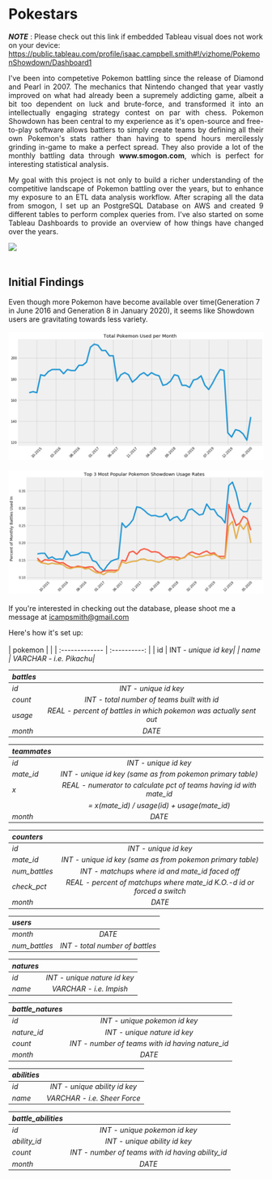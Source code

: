 # Pokestars

***NOTE*** : Please check out this link if embedded Tableau visual does not work on your device: https://public.tableau.com/profile/isaac.campbell.smith#!/vizhome/PokemonShowdown/Dashboard1

<p align="justify">
I've been into competetive Pokemon battling since the release of Diamond and Pearl in 2007. The mechanics that Nintendo changed that year vastly improved on what had already been a supremely addicting game, albeit a bit too dependent on luck and brute-force, and transformed it into an intellectually engaging strategy contest on par with chess. Pokemon Showdown has been central to my experience as it's open-source and free-to-play software allows battlers to simply create teams by defining all their own Pokemon's stats rather than having to spend hours mercilessly grinding in-game to make a perfect spread. They also provide a lot of the monthly battling data through <b>www.smogon.com</b>, which is perfect for interesting statistical analysis.  
<p align="justify">
My goal with this project is not only to build a richer understanding of the competitive landscape of Pokemon battling over the years, but to enhance my exposure to an ETL data analysis workflow. After scraping all the data from smogon, I set up an PostgreSQL Database on AWS and created 9 different tables to perform complex queries from. I've also started on some Tableau Dashboards to provide an overview of how things have changed over the years. 

<div class='tableauPlaceholder' id='viz1596748209067' style='position: center'><noscript><a href='#' width=1080><img alt=' ' src='https:&#47;&#47;public.tableau.com&#47;static&#47;images&#47;Po&#47;PokemonShowdown&#47;Dashboard1&#47;1_rss.png' style='border: none' /></a></noscript><object class='tableauViz'  style='display:none;'><param name='host_url' value='https%3A%2F%2Fpublic.tableau.com%2F' /> <param name='embed_code_version' value='3' /> <param name='site_root' value='' /><param name='name' value='PokemonShowdown&#47;Dashboard1' /><param name='tabs' value='no' /><param name='toolbar' value='yes' /><param name='static_image' value='https:&#47;&#47;public.tableau.com&#47;static&#47;images&#47;Po&#47;PokemonShowdown&#47;Dashboard1&#47;1.png' /> <param name='animate_transition' value='yes' /><param name='display_static_image' value='yes' /><param name='display_spinner' value='yes' /><param name='display_overlay' value='yes' /><param name='display_count' value='yes' /><param name='language' value='en' /></object></div>

<br>

## Initial Findings
Even though more Pokemon have become available over time(Generation 7 in June 2016 and Generation 8 in January 2020), it seems like Showdown users are gravitating towards less variety.
<br><br>
<img src="https://raw.githubusercontent.com/isaac-campbell-smith/Pokestars/master/figures/TotalPokemonUsage.png">
<br><br>
<img src="https://raw.githubusercontent.com/isaac-campbell-smith/Pokestars/master/figures/Top3usage.png">
<br><br>
If you're interested in checking out the database, please shoot me a message at icampsmith@gmail.com 

Here's how it's set up: 
<br><br>
| pokemon      |     |
| :------------- | :----------: |
| id     | INT - <i> unique id key|
| name    | VARCHAR - <i> i.e. Pikachu|

| battles      |     |
| :------------- | :----------: |
| id     | INT - <i> unique id key |
| count     | INT - <i> total number of teams built with id |
| usage    | REAL - <i> percent of battles in which pokemon was actually sent out |
| month    | DATE |

| teammates     |     |
| :------------- | :----------: |
| id     | INT - <i> unique id key |
| mate_id    | INT - <i> unique id key (same as from pokemon primary table) |
| x     | REAL - <i> numerator to calculate pct of teams having id with mate_id  
| | <i> = x(mate_id) / usage(id) + usage(mate_id)
| month    | DATE |

| counters      |     |
| :------------- | :----------: |
| id     | INT - <i> unique id key |
| mate_id    | INT - <i> unique id key (same as from pokemon primary table) |
| num_battles    | INT - <i> matchups where id and mate_id faced off |
| check_pct    | REAL - <i> percent of matchups where mate_id K.O.-d id or forced a switch |
| month    | DATE |

| users      |     |
| :------------- | :----------: |
| month     | DATE |
| num_battles    | INT - <i> total number of battles |

| natures      |     |
| :------------- | :----------: |
| id     | INT - <i> unique nature id key |
| name   | VARCHAR - <i> i.e. Impish |

| battle_natures      |     |
| :------------- | :----------: |
| id     | INT - <i> unique pokemon id key |
| nature_id    | INT - <i> unique nature id key |
| count    | INT - <i> number of teams with id having nature_id |
| month    | DATE |

| abilities      |     |
| :------------- | :----------: |
| id     | INT - <i> unique ability id key |
| name   | VARCHAR - <i> i.e. Sheer Force |

| battle_abilities      |     |
| :------------- | :----------: |
| id     | INT - <i> unique pokemon id key |
| ability_id    | INT - <i> unique ability id key |
| count    | INT - <i> number of teams with id having ability_id |
| month    | DATE |

